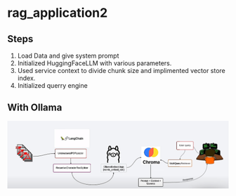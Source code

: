 # rag_application2

## Steps

1. Load Data and give system prompt
2. Initialized HuggingFaceLLM with various parameters.
3. Used service context to divide chunk size and implimented vector store index.
4. Initialized querry engine

## With Ollama

![alt text](image.png)